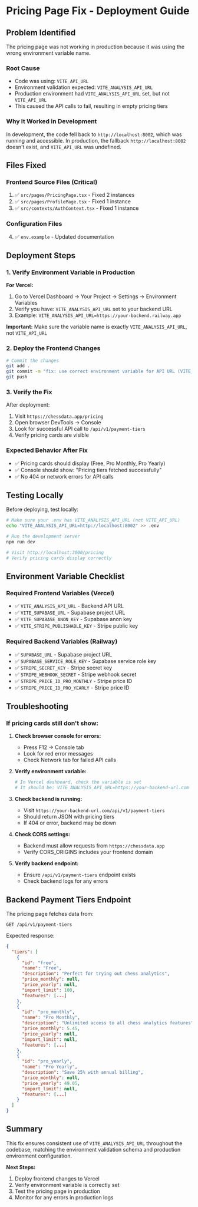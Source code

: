 # Pricing Page Fix - Deployment Guide

## Problem Identified

The pricing page was not working in production because it was using the wrong environment variable name.

### Root Cause
- Code was using: `VITE_API_URL`
- Environment validation expected: `VITE_ANALYSIS_API_URL`
- Production environment had `VITE_ANALYSIS_API_URL` set, but not `VITE_API_URL`
- This caused the API calls to fail, resulting in empty pricing tiers

### Why It Worked in Development
In development, the code fell back to `http://localhost:8002`, which was running and accessible.
In production, the fallback `http://localhost:8002` doesn't exist, and `VITE_API_URL` was undefined.

## Files Fixed

### Frontend Source Files (Critical)
1. ✅ `src/pages/PricingPage.tsx` - Fixed 2 instances
2. ✅ `src/pages/ProfilePage.tsx` - Fixed 1 instance
3. ✅ `src/contexts/AuthContext.tsx` - Fixed 1 instance

### Configuration Files
4. ✅ `env.example` - Updated documentation

## Deployment Steps

### 1. Verify Environment Variable in Production

**For Vercel:**
1. Go to Vercel Dashboard → Your Project → Settings → Environment Variables
2. Verify you have: `VITE_ANALYSIS_API_URL` set to your backend URL
3. Example: `VITE_ANALYSIS_API_URL=https://your-backend.railway.app`

**Important:** Make sure the variable name is exactly `VITE_ANALYSIS_API_URL`, not `VITE_API_URL`

### 2. Deploy the Frontend Changes

```bash
# Commit the changes
git add .
git commit -m "fix: use correct environment variable for API URL (VITE_ANALYSIS_API_URL)"
git push
```

### 3. Verify the Fix

After deployment:
1. Visit `https://chessdata.app/pricing`
2. Open browser DevTools → Console
3. Look for successful API call to `/api/v1/payment-tiers`
4. Verify pricing cards are visible

### Expected Behavior After Fix
- ✅ Pricing cards should display (Free, Pro Monthly, Pro Yearly)
- ✅ Console should show: "Pricing tiers fetched successfully"
- ✅ No 404 or network errors for API calls

## Testing Locally

Before deploying, test locally:

```bash
# Make sure your .env has VITE_ANALYSIS_API_URL (not VITE_API_URL)
echo "VITE_ANALYSIS_API_URL=http://localhost:8002" >> .env

# Run the development server
npm run dev

# Visit http://localhost:3000/pricing
# Verify pricing cards display correctly
```

## Environment Variable Checklist

### Required Frontend Variables (Vercel)
- ✅ `VITE_ANALYSIS_API_URL` - Backend API URL
- ✅ `VITE_SUPABASE_URL` - Supabase project URL
- ✅ `VITE_SUPABASE_ANON_KEY` - Supabase anon key
- ✅ `VITE_STRIPE_PUBLISHABLE_KEY` - Stripe public key

### Required Backend Variables (Railway)
- ✅ `SUPABASE_URL` - Supabase project URL
- ✅ `SUPABASE_SERVICE_ROLE_KEY` - Supabase service role key
- ✅ `STRIPE_SECRET_KEY` - Stripe secret key
- ✅ `STRIPE_WEBHOOK_SECRET` - Stripe webhook secret
- ✅ `STRIPE_PRICE_ID_PRO_MONTHLY` - Stripe price ID
- ✅ `STRIPE_PRICE_ID_PRO_YEARLY` - Stripe price ID

## Troubleshooting

### If pricing cards still don't show:

1. **Check browser console for errors:**
   - Press F12 → Console tab
   - Look for red error messages
   - Check Network tab for failed API calls

2. **Verify environment variable:**
   ```bash
   # In Vercel dashboard, check the variable is set
   # It should be: VITE_ANALYSIS_API_URL=https://your-backend-url.com
   ```

3. **Check backend is running:**
   - Visit `https://your-backend-url.com/api/v1/payment-tiers`
   - Should return JSON with pricing tiers
   - If 404 or error, backend may be down

4. **Check CORS settings:**
   - Backend must allow requests from `https://chessdata.app`
   - Verify CORS_ORIGINS includes your frontend domain

5. **Verify backend endpoint:**
   - Ensure `/api/v1/payment-tiers` endpoint exists
   - Check backend logs for any errors

## Backend Payment Tiers Endpoint

The pricing page fetches data from:
```
GET /api/v1/payment-tiers
```

Expected response:
```json
{
  "tiers": [
    {
      "id": "free",
      "name": "Free",
      "description": "Perfect for trying out chess analytics",
      "price_monthly": null,
      "price_yearly": null,
      "import_limit": 100,
      "features": [...]
    },
    {
      "id": "pro_monthly",
      "name": "Pro Monthly",
      "description": "Unlimited access to all chess analytics features",
      "price_monthly": 5.45,
      "price_yearly": null,
      "import_limit": null,
      "features": [...]
    },
    {
      "id": "pro_yearly",
      "name": "Pro Yearly",
      "description": "Save 25% with annual billing",
      "price_monthly": null,
      "price_yearly": 49.05,
      "import_limit": null,
      "features": [...]
    }
  ]
}
```

## Summary

This fix ensures consistent use of `VITE_ANALYSIS_API_URL` throughout the codebase, matching the environment validation schema and production environment configuration.

**Next Steps:**
1. Deploy frontend changes to Vercel
2. Verify environment variable is correctly set
3. Test the pricing page in production
4. Monitor for any errors in production logs
